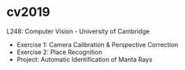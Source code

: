 # cv2019
L248: Computer Vision - University of Cambridge

- Exercise 1: Camera Calibration & Perspective Correction
- Exercise 2: Place Recognition
- Project: Automatic Identification of Manta Rays
